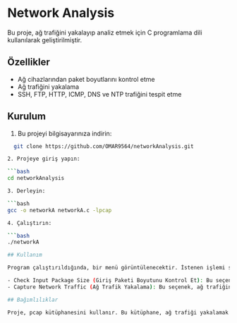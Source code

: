 # Network Analysis

Bu proje, ağ trafiğini yakalayıp analiz etmek için C programlama dili kullanılarak geliştirilmiştir.

## Özellikler

- Ağ cihazlarından paket boyutlarını kontrol etme
- Ağ trafiğini yakalama
- SSH, FTP, HTTP, ICMP, DNS ve NTP trafiğini tespit etme

## Kurulum

1. Bu projeyi bilgisayarınıza indirin:

```bash
  git clone https://github.com/OMAR9564/networkAnalysis.git

2. Projeye giriş yapın:

```bash
cd networkAnalysis

3. Derleyin:

```bash
gcc -o networkA networkA.c -lpcap

4. Çalıştırın:

```bash
./networkA

## Kullanım

Program çalıştırıldığında, bir menü görüntülenecektir. İstenen işlemi seçebilirsiniz:

- Check Input Package Size (Giriş Paketi Boyutunu Kontrol Et): Bu seçenek, gelen paketin boyutunu kontrol eder ve ekrana yazdırır.
- Capture Network Traffic (Ağ Trafik Yakalama): Bu seçenek, ağ trafiğini yakalar ve çeşitli protokollerin tespitini gerçekleştirir.

## Bağımlılıklar

Proje, pcap kütüphanesini kullanır. Bu kütüphane, ağ trafiği yakalamak için kullanılır. Projenin düzgün çalışması için libpcap paketinin yüklü olması gerekmektedir.
